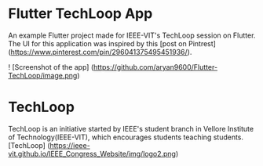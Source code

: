 # Flutter TechLoop App

An example Flutter project made for IEEE-VIT's TechLoop session on Flutter.
The UI for this application was inspired by this [post on Pintrest] (https://www.pinterest.com/pin/296041375495451936/).

! [Screenshot of the app]
(https://github.com/aryan9600/Flutter-TechLoop/image.png)

# TechLoop
TechLoop is an initiative started by IEEE's student branch in Vellore Institute of Technology(IEEE-VIT), which encourages students teaching students.
[TechLoop] (https://ieee-vit.github.io/IEEE_Congress_Website/img/logo2.png)





